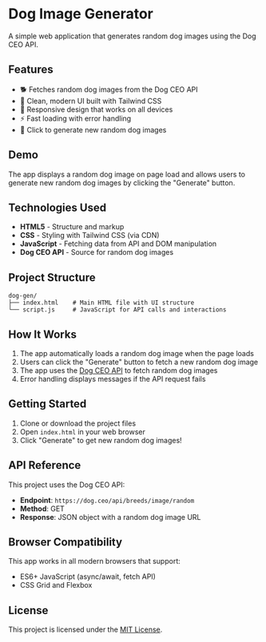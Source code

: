 # Dog Image Generator

A simple web application that generates random dog images using the Dog CEO API.

## Features

- 🐕 Fetches random dog images from the Dog CEO API
- 🎨 Clean, modern UI built with Tailwind CSS
- 📱 Responsive design that works on all devices
- ⚡ Fast loading with error handling
- 🔄 Click to generate new random dog images

## Demo

The app displays a random dog image on page load and allows users to generate new random dog images by clicking the "Generate" button.

## Technologies Used

- **HTML5** - Structure and markup
- **CSS** - Styling with Tailwind CSS (via CDN)
- **JavaScript** - Fetching data from API and DOM manipulation
- **Dog CEO API** - Source for random dog images

## Project Structure

```
dog-gen/
├── index.html    # Main HTML file with UI structure
└── script.js     # JavaScript for API calls and interactions
```

## How It Works

1. The app automatically loads a random dog image when the page loads
2. Users can click the "Generate" button to fetch a new random dog image
3. The app uses the [Dog CEO API](https://dog.ceo/dog-api/) to fetch random dog images
4. Error handling displays messages if the API request fails

## Getting Started

1. Clone or download the project files
2. Open `index.html` in your web browser
3. Click "Generate" to get new random dog images!

## API Reference

This project uses the Dog CEO API:
- **Endpoint**: `https://dog.ceo/api/breeds/image/random`
- **Method**: GET
- **Response**: JSON object with a random dog image URL

## Browser Compatibility

This app works in all modern browsers that support:
- ES6+ JavaScript (async/await, fetch API)
- CSS Grid and Flexbox

## License

This project is licensed under the [MIT License](LICENSE).
